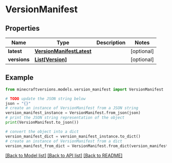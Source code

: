 # VersionManifest


## Properties

Name | Type | Description | Notes
------------ | ------------- | ------------- | -------------
**latest** | [**VersionManifestLatest**](VersionManifestLatest.md) |  | [optional] 
**versions** | [**List[Version]**](Version.md) |  | [optional] 

## Example

```python
from minecraftversions.models.version_manifest import VersionManifest

# TODO update the JSON string below
json = "{}"
# create an instance of VersionManifest from a JSON string
version_manifest_instance = VersionManifest.from_json(json)
# print the JSON string representation of the object
print(VersionManifest.to_json())

# convert the object into a dict
version_manifest_dict = version_manifest_instance.to_dict()
# create an instance of VersionManifest from a dict
version_manifest_from_dict = VersionManifest.from_dict(version_manifest_dict)
```
[[Back to Model list]](../README.md#documentation-for-models) [[Back to API list]](../README.md#documentation-for-api-endpoints) [[Back to README]](../README.md)


